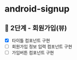 # android-signup

## 🚀 2단계 - 회원가입(뷰)

- [x] 타이틀 컴포넌트 구현
- [ ] 회원가입 정보 입력 컴포넌트 구현
- [ ] 가입버튼 컴포넌트 구현
